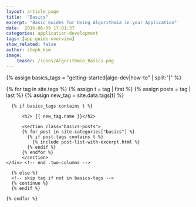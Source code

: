```yaml
---
layout: article_page
title:  "Basics"
excerpt: "Basic Guides for Using Algorithmia in your Application"
date:  2016-06-09 17:01:37
categories: application-development
tags: [app-guide-overview]
show_related: false
author: steph_kim
image:
    teaser: /icons/Algorithmia_Basics.png
---
```


<!-- create array of 'basics' tags -->
{% assign basics_tags = "getting-started|algo-dev|how-to" | split:"|" %}

<div id="basics-index">

  <section class="row">
    <div class="two-columns">
    {% for tag in site.tags %}
      {% assign t = tag | first %}
      {% assign posts = tag | last %}
      <!-- Pulls from data/tags.yml to allow for data defined name attr -->
      {% assign new_tag = site.data.tags[t] %}

      {% if basics_tags contains t %}

          <h2> {{ new_tag.name }}</h2>

          <section class="basics-posts">
          {% for post in site.categories["basics"] %}
            {% if post.tags contains t %}
              {% include post-list-with-excerpt.html %}
            {% endif %}
          {% endfor %}
          </section>
    </div> <!-- end .two-columns -->

      {% else %}
      <!-- skip tag if not in basics-tags -->
      {% continue %}
      {% endif %}

    {% endfor %}
  </section>
</div>
